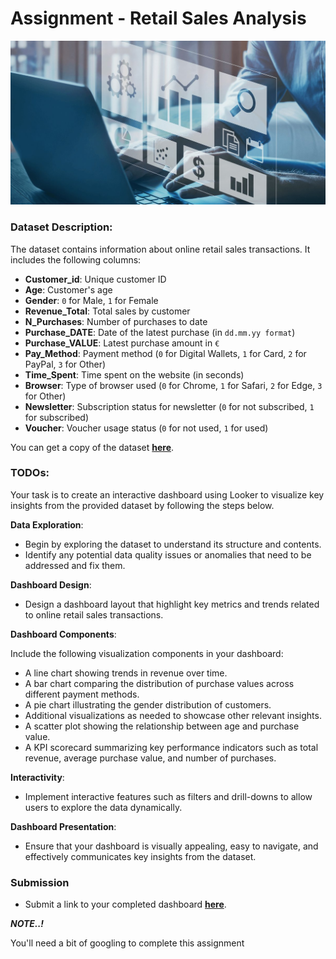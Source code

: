 # Assignment - Retail Sales Analysis

![](./data-viz/retail-analysis.jpeg)


### Dataset Description:
The dataset contains information about online retail sales transactions. It includes the following columns:

- **Customer_id**: Unique customer ID
- **Age**: Customer's age
- **Gender**: `0` for Male, `1` for Female
- **Revenue_Total**: Total sales by customer
- **N_Purchases**: Number of purchases to date
- **Purchase_DATE**: Date of the latest purchase (in `dd.mm.yy format`)
- **Purchase_VALUE**: Latest purchase amount in `€`
- **Pay_Method**: Payment method (`0` for Digital Wallets, `1` for Card, `2` for PayPal, `3` for Other)
- **Time_Spent**: Time spent on the website (in seconds)
- **Browser**: Type of browser used (`0` for Chrome, `1` for Safari, `2` for Edge, `3` for Other)
- **Newsletter**: Subscription status for newsletter (`0` for not subscribed, `1` for subscribed)
- **Voucher**: Voucher usage status (`0` for not used, `1` for used)

You can get a copy of the dataset **[here](https://docs.google.com/spreadsheets/d/1gmWlyR3mYEOB32651TxR9zeOO9ssw9wQG2LTtzZq9yY/edit?usp=sharing)**.

### TODOs:

Your task is to create an interactive dashboard using Looker to visualize key insights from the provided dataset by following the steps below.

**Data Exploration**: 
   - Begin by exploring the dataset to understand its structure and contents. 
   - Identify any potential data quality issues or anomalies that need to be addressed and fix them.
   
**Dashboard Design**:
   - Design a dashboard layout that highlight key metrics and trends related to online retail sales transactions.
   
**Dashboard Components**:

Include the following visualization components in your dashboard:
- A line chart showing trends in revenue over time.
- A bar chart comparing the distribution of purchase values across different payment methods.
- A pie chart illustrating the gender distribution of customers.
- Additional visualizations as needed to showcase other relevant insights.
- A scatter plot showing the relationship between age and purchase value.
- A KPI scorecard summarizing key performance indicators such as total revenue, average purchase value, and number of purchases.
     
**Interactivity**:
   - Implement interactive features such as filters and drill-downs to allow users to explore the data dynamically.
   
**Dashboard Presentation**:
   - Ensure that your dashboard is visually appealing, easy to navigate, and effectively communicates key insights from the dataset.


### Submission
   - Submit a link to your completed dashboard **[here](https://docs.google.com/forms/d/e/1FAIpQLSf9H4dvy9UXQ010tQrDiJBwxY7MpkS0Bl6EijyX5b-2ij4bNw/viewform?usp=sharing)**.


<aside>

**_NOTE..!_**

You'll need a bit of googling to complete this assignment
</aside>